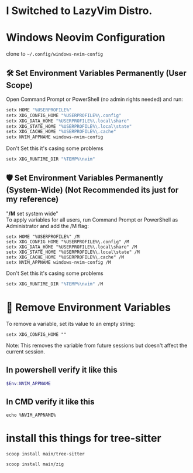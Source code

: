 

# I Switched to LazyVim Distro.

# Windows Neovim Configuration
clone to `~/.config/windows-nvim-config`
## 🛠️ Set Environment Variables Permanently (User Scope)
Open Command Prompt or PowerShell (no admin rights needed) and run:
```powershell
setx HOME "%USERPROFILE%"
setx XDG_CONFIG_HOME "%USERPROFILE%\.config"
setx XDG_DATA_HOME "%USERPROFILE%\.local\share"
setx XDG_STATE_HOME "%USERPROFILE%\.local\state"
setx XDG_CACHE_HOME "%USERPROFILE%\.cache"
setx NVIM_APPNAME windows-nvim-config
```

Don't Set this it's casing some problems
```powershell
setx XDG_RUNTIME_DIR "%TEMP%\nvim"
```

## 🛡️ Set Environment Variables Permanently (System-Wide) (Not Recommended its just for my reference)
"**/M** set system wide"<br>
To apply variables for all users, run Command Prompt or PowerShell as Administrator and add the /M flag:
```
setx HOME "%USERPROFILE%" /M
setx XDG_CONFIG_HOME "%USERPROFILE%\.config" /M
setx XDG_DATA_HOME "%USERPROFILE%\.local\share" /M
setx XDG_STATE_HOME "%USERPROFILE%\.local\state" /M
setx XDG_CACHE_HOME "%USERPROFILE%\.cache" /M
setx NVIM_APPNAME windows-nvim-config /M
```

Don't Set this it's casing some problems
```powershell
setx XDG_RUNTIME_DIR "%TEMP%\nvim" /M
```

# 🧹 Remove Environment Variables
To remove a variable, set its value to an empty string:
```
setx XDG_CONFIG_HOME ""
```
Note: This removes the variable from future sessions but doesn't affect the current session.

## In powershell verify it like this
```powershell
$Env:NVIM_APPNAME
```

## In CMD verify it like this
```
echo %NVIM_APPNAME%
```

# install this things for tree-sitter
```
scoop install main/tree-sitter
```
```
scoop install main/zig
```
